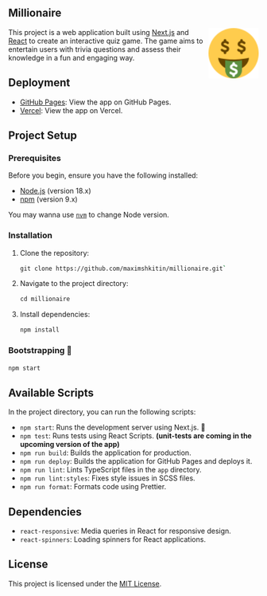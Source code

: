 ## Millionaire

<img alt="Logo" align="right" src="https://raw.githubusercontent.com/twitter/twemoji/d94f4cf793e6d5ca592aa00f58a88f6a4229ad43/assets/svg/1f911.svg" width="20%" />

This project is a web application built using [Next.js](https://nextjs.org/) and [React](https://reactjs.org/) to create an interactive quiz game. The game aims to entertain users with trivia questions and assess their knowledge in a fun and engaging way.

## Deployment

- [GitHub Pages](https://maximshkitin.github.io/millionaire): View the app on GitHub Pages.
- [Vercel](https://your-vercel-app-url/): View the app on Vercel.

## Project Setup

### Prerequisites

Before you begin, ensure you have the following installed:

- [Node.js](https://nodejs.org/) (version 18.x)
- [npm](https://www.npmjs.com/) (version 9.x)

You may wanna use [`nvm`](https://github.com/nvm-sh/nvm) to change Node version.

### Installation

1.  Clone the repository:

    ```bash
    git clone https://github.com/maximshkitin/millionaire.git`
    ```

2.  Navigate to the project directory:
    ```bash
    cd millionaire
    ```
3.  Install dependencies:
    ```bash
    npm install
    ```

### Bootstrapping 🚀

```bash
npm start
```

## Available Scripts

In the project directory, you can run the following scripts:

- `npm start`: Runs the development server using Next.js. 🚀
- `npm test`: Runs tests using React Scripts. **(unit-tests are coming in the upcoming version of the app)**
- `npm run build`: Builds the application for production.
- `npm run deploy`: Builds the application for GitHub Pages and deploys it.
- `npm run lint`: Lints TypeScript files in the `app` directory.
- `npm run lint:styles`: Fixes style issues in SCSS files.
- `npm run format`: Formats code using Prettier.

## Dependencies

- `react-responsive`: Media queries in React for responsive design.
- `react-spinners`: Loading spinners for React applications.

## License

This project is licensed under the [MIT License](https://chat.openai.com/LICENSE).
